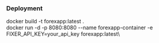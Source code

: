 ### Deployment

docker build -t forexapp:latest .\
docker run -d -p 8080:8080 --name forexapp-container -e FIXER_API_KEY=your_api_key forexapp:latest\
